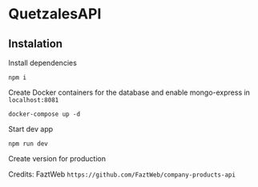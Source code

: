 # QuetzalesAPI

Instalation
--------------

Install dependencies
```
npm i
```

Create Docker containers for the database and enable mongo-express in `localhost:8081`

```
docker-compose up -d
```

Start dev app

```
npm run dev
```
Create version for production

Credits: FaztWeb `https://github.com/FaztWeb/company-products-api`